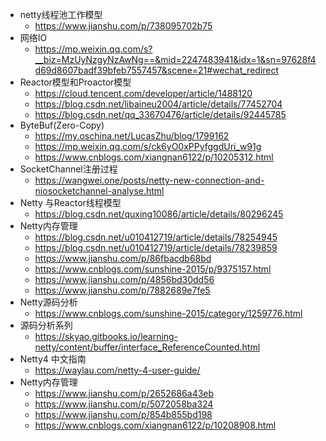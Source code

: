 - netty线程池工作模型
  -  https://www.jianshu.com/p/738095702b75
- 网络IO
  - https://mp.weixin.qq.com/s?__biz=MzUyNzgyNzAwNg==&mid=2247483941&idx=1&sn=97628f4d69d8607badf39bfeb7557457&scene=21#wechat_redirect
- Reactor模型和Proactor模型
  -  https://cloud.tencent.com/developer/article/1488120
  - https://blog.csdn.net/libaineu2004/article/details/77452704
  - https://blog.csdn.net/qq_33670476/article/details/92445785
- ByteBuf(Zero-Copy)
  -  https://my.oschina.net/LucasZhu/blog/1799162
  - https://mp.weixin.qq.com/s/ck6yO0xPPyfggdUri_w91g
  - https://www.cnblogs.com/xiangnan6122/p/10205312.html
- SocketChannel注册过程
  -  https://wangwei.one/posts/netty-new-connection-and-niosocketchannel-analyse.html 
- Netty 与Reactor线程模型
  -  https://blog.csdn.net/quxing10086/article/details/80296245 
- Netty内存管理
  - https://blog.csdn.net/u010412719/article/details/78254945
  -  https://blog.csdn.net/u010412719/article/details/78239859 
  - https://www.jianshu.com/p/86fbacdb68bd
  - https://www.cnblogs.com/sunshine-2015/p/9375157.html
  - https://www.jianshu.com/p/4856bd30dd56
  - https://www.jianshu.com/p/7882689e7fe5
- Netty源码分析
  - https://www.cnblogs.com/sunshine-2015/category/1259776.html
- 源码分析系列
  - https://skyao.gitbooks.io/learning-netty/content/buffer/interface_ReferenceCounted.html
- Netty4 中文指南
  -  https://waylau.com/netty-4-user-guide/ 
- Netty内存管理
  - https://www.jianshu.com/p/2652686a43eb
  - https://www.jianshu.com/p/5072058ba324
  - https://www.jianshu.com/p/854b855bd198
  - https://www.cnblogs.com/xiangnan6122/p/10208908.html